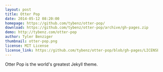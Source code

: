```yaml
---
layout: post
title: Otter Pop
date: 2014-05-12 08:20:00
homepage: https://github.com/tybenz/otter-pop/
download: https://github.com/tybenz/otter-pop/archive/gh-pages.zip
demo: http://tybenz.com/otter-pop
author: Tyler Benziger
thumbnail: otter-pop.png
license: MIT License
license_link: https://github.com/tybenz/otter-pop/blob/gh-pages/LICENSE.txt
---
```


Otter Pop is the world's greatest Jekyll theme.
